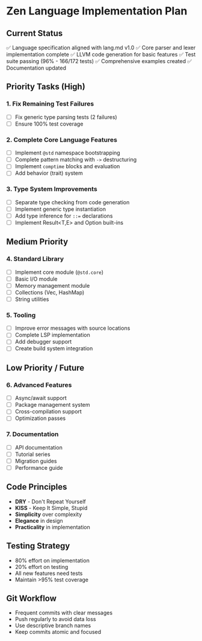 # Zen Language Implementation Plan

## Current Status
✅ Language specification aligned with lang.md v1.0
✅ Core parser and lexer implementation complete
✅ LLVM code generation for basic features
✅ Test suite passing (96% - 166/172 tests)
✅ Comprehensive examples created
✅ Documentation updated

## Priority Tasks (High)

### 1. Fix Remaining Test Failures
- [ ] Fix generic type parsing tests (2 failures)
- [ ] Ensure 100% test coverage

### 2. Complete Core Language Features
- [ ] Implement `@std` namespace bootstrapping
- [ ] Complete pattern matching with `->` destructuring
- [ ] Implement `comptime` blocks and evaluation
- [ ] Add behavior (trait) system

### 3. Type System Improvements
- [ ] Separate type checking from code generation
- [ ] Implement generic type instantiation
- [ ] Add type inference for `::=` declarations
- [ ] Implement Result<T,E> and Option<T> built-ins

## Medium Priority

### 4. Standard Library
- [ ] Implement core module (`@std.core`)
- [ ] Basic I/O module
- [ ] Memory management module
- [ ] Collections (Vec, HashMap)
- [ ] String utilities

### 5. Tooling
- [ ] Improve error messages with source locations
- [ ] Complete LSP implementation
- [ ] Add debugger support
- [ ] Create build system integration

## Low Priority / Future

### 6. Advanced Features
- [ ] Async/await support
- [ ] Package management system
- [ ] Cross-compilation support
- [ ] Optimization passes

### 7. Documentation
- [ ] API documentation
- [ ] Tutorial series
- [ ] Migration guides
- [ ] Performance guide

## Code Principles
- **DRY** - Don't Repeat Yourself
- **KISS** - Keep It Simple, Stupid
- **Simplicity** over complexity
- **Elegance** in design
- **Practicality** in implementation

## Testing Strategy
- 80% effort on implementation
- 20% effort on testing
- All new features need tests
- Maintain >95% test coverage

## Git Workflow
- Frequent commits with clear messages
- Push regularly to avoid data loss
- Use descriptive branch names
- Keep commits atomic and focused